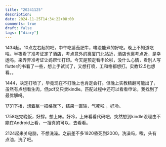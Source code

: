 ```yaml
---
title: "20241125"
description: 
date: 2024-11-25T14:34:22+08:00
comments: true
draft: false
tags: ["diary"]
---
```

1434起。10点左右起的吧，中午吃番茄肥牛，唉没能煮的好吃。晚上不知道吃啥。半夜看了准考证定了酒店，考点意外的离厦门北站近，酒店也离考点近，是幸运吗。来弄弄准考证让妈帮忙打印。今天是预定看申论啦，没什么心情，看别人写flutter的书看了一些，想上手试试了，又想打喷，工和格都想打。实教12.5也想看。。

1444，决定打喷了，毕竟现在不打晚上也肯定会打。但晚上实教精翻可能出了，虽然有点想看生肉，但pdf又只卖kindle。匹配过程中还可以看看申论。我找到了最优解吗。

1731下播，想着赢一把格就下，结果一直输，气死啦 ，好冷。

1758吃完晚饭，好撑。想上床。好冷，上床看看代码吧，突然想到kindle没理由不能在Android上看，一搜真的可以，去看看。

2124起来关电脑，不想洗澡。之前差不多1820昏死到2000。洗澡吗，唉，头有点油，洗了吧。
